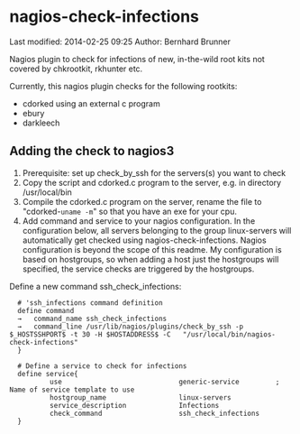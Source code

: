 nagios-check-infections
=======================
Last modified: 2014-02-25 09:25
Author: Bernhard Brunner

Nagios plugin to check for infections of new, in-the-wild root kits not covered by chkrootkit, rkhunter etc.

Currently, this nagios plugin checks for the following rootkits:
- cdorked using an external c program
- ebury
- darkleech

Adding the check to nagios3
---------------------------
1. Prerequisite: set up check_by_ssh for the servers(s) you want to check
2. Copy the script and cdorked.c program to the server, e.g. in directory /usr/local/bin
3. Compile the cdorked.c program on the server, rename the file to "cdorked-`uname -m`" so that you have an exe for your cpu. 
4. Add command and service to your nagios configuration. In the configuration below, all servers belonging to the group linux-servers will automatically get checked using nagios-check-infections. Nagios configuration is beyond the scope of this readme. My configuration is based on hostgroups, so when adding a host just the hostgroups will specified, the service checks are triggered by the hostgroups.


Define a new command ssh_check_infections:

````
  # 'ssh_infections command definition
  define command
  →   command_name ssh_check_infections
  →   command_line /usr/lib/nagios/plugins/check_by_ssh -p $_HOSTSSHPORT$ -t 30 -H $HOSTADDRESS$ -C   "/usr/local/bin/nagios-check-infections"
  }
````

````
  # Define a service to check for infections
  define service{
          use                             generic-service         ; Name of service template to use
          hostgroup_name                  linux-servers
          service_description             Infections
          check_command                   ssh_check_infections
  }
````

